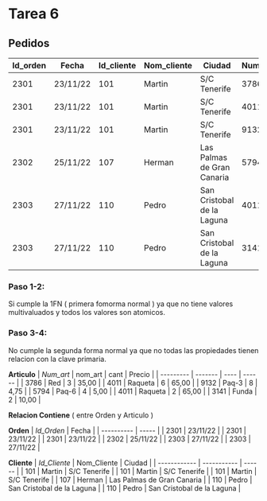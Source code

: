 # Tarea 6
## Pedidos

| Id_orden | Fecha | Id_cliente | Nom_cliente	| Ciudad | Num_art | nom_art | cant | Precio |
| -------- | ----- | ---------- | ----------- | ------ | ------- | ------- | ---- | ------ |
| 2301 | 23/11/22 	| 101 	| Martin 	| S/C Tenerife 	| 3786 	| Red 	| 3 	| 35,00 | 
| 2301 | 23/11/22 	| 101 	| Martin 	| S/C Tenerife 	| 4011 	| Raqueta 	| 6 	| 65,00 | 
| 2301 | 23/11/22 	| 101 	| Martin 	| S/C Tenerife 	| 9132 	| Paq-3 	| 8 	| 4,75 | 
| 2302 | 25/11/22 	| 107 	| Herman 	| Las Palmas de Gran Canaria 	| 5794 	| Paq-6 	| 4 	| 5,00 | 
| 2303 | 27/11/22	| 110 	| Pedro 	| San Cristobal de la Laguna 	| 4011 	| Raqueta 	| 2 	| 65,00 | 
| 2303 | 27/11/22 	| 110 	| Pedro 	| San Cristobal de la Laguna 	| 3141 	| Funda 	| 2 	| 10,00 | 

### Paso 1-2:
Si cumple la 1FN ( primera fomorma normal ) ya que no tiene valores multivaluados y todos los valores son atomicos.

### Paso 3-4:
No cumple la segunda forma normal ya que no todas las propiedades tienen relacion con la clave primaria.

**Articulo**
| *Num_art* | nom_art | cant | Precio |
| --------- | ------- | ---- | ------ |
| 3786 | Red | 3 | 35,00 |
| 4011 | Raqueta | 6 | 65,00 |
| 9132 | Paq-3 | 8 | 4,75 |
| 5794 | Paq-6 | 4 | 5,00 |
| 4011 | Raqueta | 2 | 65,00 |
| 3141 | Funda | 2 | 10,00 |

**Relacion Contiene** ( entre Orden y Articulo )


**Orden**
| *Id_Orden* | Fecha |
| ---------- | ----- |
| 2301 | 23/11/22 |
| 2301 | 23/11/22 |
| 2301 | 23/11/22 |
| 2302 | 25/11/22 |
| 2303 | 27/11/22 |
| 2303 | 27/11/22 |


**Cliente**
| *Id_Cliente* | Nom_Cliente | Ciudad |
| ------------ | ----------- | ------ |
| 101 | Martin | S/C Tenerife |
| 101 | Martin | S/C Tenerife |
| 101 | Martin | S/C Tenerife |
| 107 | Herman | Las Palmas de Gran Canaria |
| 110 | Pedro | San Cristobal de la Laguna |
| 110 | Pedro | San Cristobal de la Laguna |


